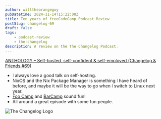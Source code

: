 ```yaml
---
author: willtheorangeguy
pubDatetime: 2024-11-14T15:22:00Z
title: Ten years of freeCodeCamp Podcast Review
postSlug: changelog-69
draft: false
tags:
    - podcast-review
    - the-changelog
description: A review on the The Changelog Podcast.
---
```


[ANTHOLOGY – Self-hosted, self-confident & self-employed (Changelog & Friends #69)](https://changelog.com/friends/69)

-   I always love a good talk on self-hosting.
-   NixOS and the Nix Package Manager is something I have heard of before, and maybe it will be the way to go when I switch to Linux next year.
-   [Foo Camp](https://en.wikipedia.org/wiki/Foo_Camp) and [BarCamp](https://en.wikipedia.org/wiki/BarCamp) sound fun!
-   All around a great episode with some fun people.

![The Changelog Logo](https://is1-ssl.mzstatic.com/image/thumb/Podcasts123/v4/b5/b1/43/b5b14333-7cbe-123d-c444-0204e5d08102/mza_311421542997449775.png/300x300bb.webp)
